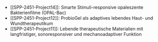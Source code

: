 - [[SPP-2451-Project14]]: Smarte Stimuli-responsive opaleszente Bakterienfilme (OPAL-Bac)
- [[SPP-2451-Project12]]: ProbioGel als adaptives lebendes Haut- und Wundtherapeutikum
- [[SPP-2451-Project11]]: Lebende therapeutische Materialien mit langfristiger, sonoresponsiver und mechanoadaptiver Funktion
